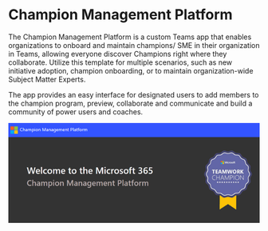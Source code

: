 # Champion Management Platform

The Champion Management Platform is a custom Teams app that enables organizations to onboard and maintain champions/ SME in their organization in Teams, allowing everyone discover Champions right where they collaborate. Utilize this template for multiple scenarios, such as new initiative adoption, champion onboarding, or to maintain organization-wide Subject Matter Experts.

The app provides an easy interface for designated users to add members to the champion program, preview, collaborate and communicate and build a community of power users and coaches.  

![CMP Screen](../Images/WelcomeCMP.png)